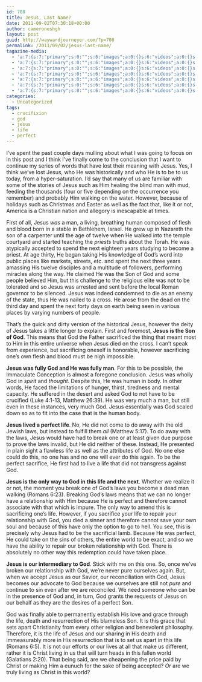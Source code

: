 ```yaml
---
id: 708
title: Jesus, Last Name?
date: 2011-09-02T07:30:18+00:00
author: cameroneshgh
layout: post
guid: http://waywardjourneyer.com/?p=708
permalink: /2011/09/02/jesus-last-name/
tagazine-media:
  - 'a:7:{s:7:"primary";s:0:"";s:6:"images";a:0:{}s:6:"videos";a:0:{}s:11:"image_count";s:1:"0";s:6:"author";s:8:"19879429";s:7:"blog_id";s:8:"19280981";s:9:"mod_stamp";s:19:"2011-09-02 05:25:12";}'
  - 'a:7:{s:7:"primary";s:0:"";s:6:"images";a:0:{}s:6:"videos";a:0:{}s:11:"image_count";s:1:"0";s:6:"author";s:8:"19879429";s:7:"blog_id";s:8:"19280981";s:9:"mod_stamp";s:19:"2011-09-02 05:25:12";}'
  - 'a:7:{s:7:"primary";s:0:"";s:6:"images";a:0:{}s:6:"videos";a:0:{}s:11:"image_count";s:1:"0";s:6:"author";s:8:"19879429";s:7:"blog_id";s:8:"19280981";s:9:"mod_stamp";s:19:"2011-09-02 05:25:12";}'
  - 'a:7:{s:7:"primary";s:0:"";s:6:"images";a:0:{}s:6:"videos";a:0:{}s:11:"image_count";s:1:"0";s:6:"author";s:8:"19879429";s:7:"blog_id";s:8:"19280981";s:9:"mod_stamp";s:19:"2011-09-02 05:25:12";}'
  - 'a:7:{s:7:"primary";s:0:"";s:6:"images";a:0:{}s:6:"videos";a:0:{}s:11:"image_count";s:1:"0";s:6:"author";s:8:"19879429";s:7:"blog_id";s:8:"19280981";s:9:"mod_stamp";s:19:"2011-09-02 05:25:12";}'
  - 'a:7:{s:7:"primary";s:0:"";s:6:"images";a:0:{}s:6:"videos";a:0:{}s:11:"image_count";s:1:"0";s:6:"author";s:8:"19879429";s:7:"blog_id";s:8:"19280981";s:9:"mod_stamp";s:19:"2011-09-02 05:25:12";}'
  - 'a:7:{s:7:"primary";s:0:"";s:6:"images";a:0:{}s:6:"videos";a:0:{}s:11:"image_count";s:1:"0";s:6:"author";s:8:"19879429";s:7:"blog_id";s:8:"19280981";s:9:"mod_stamp";s:19:"2011-09-02 05:25:12";}'
categories:
  - Uncategorized
tags:
  - crucifixion
  - god
  - jesus
  - life
  - perfect
---
```

I&#8217;ve spent the past couple days mulling about what I was going to focus on in this post and I think I&#8217;ve finally come to the conclusion that I want to continue my series of words that have lost their meaning with Jesus. Yes, I think we&#8217;ve lost Jesus, who He was historically and who He is to be to us today, from a hyper-saturation. I&#8217;d say that many of us are familiar with some of the stories of Jesus such as Him healing the blind man with mud, feeding the thousands (four or five depending on the occurrence you remember) and probably Him walking on the water. However, because of holidays such as Christmas and Easter as well as the fact that, like it or not, America is a Christian nation and allegory is inescapable at times.

First of all, Jesus _was_ a man, a living, breathing human composed of flesh and blood born in a stable in Bethlehem, Israel. He grew up in Nazareth the son of a carpenter until the age of twelve when He walked into the temple courtyard and started teaching the _priests_ truths about the Torah. He was atypically accepted to spend the next eighteen years studying to become a priest. At age thirty, He began taking His knowledge of God&#8217;s word into public places like markets, streets, etc. and spent the next three years amassing His twelve disciples and a multitude of followers, performing miracles along the way. He claimed He was the Son of God and some people believed Him, but this challenge to the religious elite was not to be tolerated and so Jesus was arrested and sent before the local Roman governor to be silenced. Jesus was indeed condemned to die as an enemy of the state, thus He was nailed to a cross. He arose from the dead on the third day and spent the next forty days on earth being seen in various places by varying numbers of people.

That&#8217;s the quick and dirty version of the historical Jesus, however the deity of Jesus takes a little longer to explain. First and foremost, **Jesus is the Son of God**. This means that God the Father sacrificed the thing that meant most to Him in this entire universe when Jesus died on the cross. I can&#8217;t speak from experience, but sacrificing oneself is honorable, however sacrificing one&#8217;s own flesh and blood must be nigh impossible.

**Jesus was fully God and He was fully man**. For this to be possible, the Immaculate Conception is almost a foregone conclusion. Jesus was wholly God in _spirit_ and _thought_. Despite this, He was human in body. In other words, He faced the limitations of hunger, thirst, tiredness and mental capacity. He suffered in the desert and asked God to not have to be crucified (Luke 4:1-13, Matthew 26:39). He was very much a man, but still even in these instances, very much God. Jesus essentially was God scaled down so as to fit into the case that is the human body.

**Jesus lived a perfect life**. No, He did not come to do away with the old Jewish laws, but instead to fulfill them _all_ (Matthew 5:17). To do away with the laws, Jesus would have had to break one or at least given due purpose to prove the laws invalid, but He did neither of these. Instead, He presented in plain sight a flawless life as well as the attributes of God. No one else could do this, no one has and no one will ever do this again. To be the perfect sacrifice, He first had to live a life that did not transgress against God.

**Jesus is the only way to God in this life and the next**. Whether we realize it or not, the moment you break one of God&#8217;s laws you become a dead man walking (Romans 6:23). Breaking God&#8217;s laws means that we can no longer have a relationship with Him because He is perfect and therefore cannot associate with that which is impure. The only way to amend this is sacrificing one&#8217;s life. However, if you sacrifice your life to repair your relationship with God, you died a sinner and therefore cannot save your own soul and because of this have only the option to go to hell. You see, this is precisely why Jesus had to be the sacrificial lamb. Because He was perfect, He could take on the sins of others, the entire world to be exact, and so we have the ability to repair our broken relationship with God. There is absolutely no other way this redemption could have taken place.

**Jesus is our intermediary to God**. Stick with me on this one. So, once we&#8217;ve broken our relationship with God, we&#8217;re never pure ourselves again. But, when we accept Jesus as our Savior, our reconciliation with God, Jesus becomes our advocate to God because we ourselves are still not _pure_ and continue to sin even after we are reconciled. We need someone who can be in the presence of God and, in turn, God grants the requests of Jesus on our behalf as they are the desires of a perfect Son.

God was finally able to permanently establish His love and grace through the life, death and resurrection of His blameless Son. It is this grace that sets apart Christianity from every other religion and benevolent philosophy. Therefore, it is the life of Jesus and our sharing in His death and immeasurably more in His resurrection that is to set us apart in this life (Romans 6:5). It is not our efforts or our lives at all that make us different, rather it is Christ living in us that will turn heads in this fallen world (Galatians 2:20). That being said, are we cheapening the price paid by Christ or making Him a eunuch for the sake of being accepted? _Or_ are we truly living as Christ in this world?